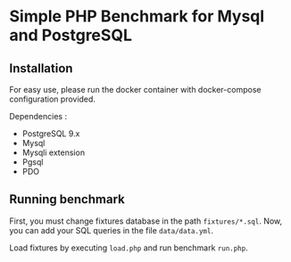 Simple PHP Benchmark for Mysql and PostgreSQL
======

Installation
-----------------

For easy use, please run the docker container with docker-compose configuration provided.

Dependencies :
* PostgreSQL 9.x
* Mysql 
* Mysqli extension
* Pgsql
* PDO

Running benchmark
-----------------

First, you must change fixtures database in the path ```fixtures/*.sql```. Now, you can add your SQL queries in the file ```data/data.yml```.

Load fixtures by executing ```load.php``` and run benchmark ```run.php```.